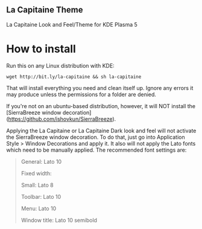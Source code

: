 ## La Capitaine Theme
La Capitaine Look and Feel/Theme for KDE Plasma 5
# How to install
Run this on any Linux distribution with KDE:

`wget http://bit.ly/la-capitaine && sh la-capitaine`

That will install everything you need and clean itself up. Ignore any errors it may produce unless the permissions for a folder are denied.

If you're not on an ubuntu-based distribution, however, it will NOT install the [SierraBreeze window decoration] (https://github.com/ishovkun/SierraBreeze).

Applying the La Capitaine or La Capitaine Dark look and feel will not activate the SierraBreeze window decoration. To do that, just go into Application Style > Window Decorations and apply it. It also will not apply the Lato fonts which need to be manually applied. The recommended font settings are:

> General: Lato 10
>
> Fixed width: <unchanged>
>
> Small: Lato 8
>
> Toolbar: Lato 10
>
> Menu: Lato 10
>
> Window title: Lato 10 semibold
